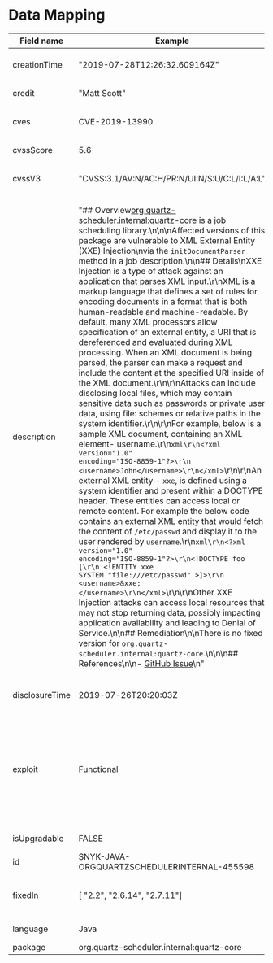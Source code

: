 # Data Mapping

| Field name     | Example                                                                                                                                                                                                                                                                                                                                                                                                                                                                                                                                                                                                                                                                                                                                                                                                                                                                                                                                                                                                                                                                                                                                                                                                                                                                                                                                                                                                                                                                                                                                                                                                                                                                                                                                                                                                                                                                                                                                                                                                                                                                                                                                                                                                                                                                                                      | Description                                                                                                                                                                                                                                                                                                                                                                        | Format                                                                           |
| -------------- | ------------------------------------------------------------------------------------------------------------------------------------------------------------------------------------------------------------------------------------------------------------------------------------------------------------------------------------------------------------------------------------------------------------------------------------------------------------------------------------------------------------------------------------------------------------------------------------------------------------------------------------------------------------------------------------------------------------------------------------------------------------------------------------------------------------------------------------------------------------------------------------------------------------------------------------------------------------------------------------------------------------------------------------------------------------------------------------------------------------------------------------------------------------------------------------------------------------------------------------------------------------------------------------------------------------------------------------------------------------------------------------------------------------------------------------------------------------------------------------------------------------------------------------------------------------------------------------------------------------------------------------------------------------------------------------------------------------------------------------------------------------------------------------------------------------------------------------------------------------------------------------------------------------------------------------------------------------------------------------------------------------------------------------------------------------------------------------------------------------------------------------------------------------------------------------------------------------------------------------------------------------------------------------------------------------ | ---------------------------------------------------------------------------------------------------------------------------------------------------------------------------------------------------------------------------------------------------------------------------------------------------------------------------------------------------------------------------------- | -------------------------------------------------------------------------------- |
| creationTime   | "2019-07-28T12:26:32.609164Z"                                                                                                                                                                                                                                                                                                                                                                                                                                                                                                                                                                                                                                                                                                                                                                                                                                                                                                                                                                                                                                                                                                                                                                                                                                                                                                                                                                                                                                                                                                                                                                                                                                                                                                                                                                                                                                                                                                                                                                                                                                                                                                                                                                                                                                                                                | Internal timestamp, will be removed in future versions                                                                                                                                                                                                                                                                                                                             | String (date-time format)                                                        |
| credit         | "Matt Scott"                                                                                                                                                                                                                                                                                                                                                                                                                                                                                                                                                                                                                                                                                                                                                                                                                                                                                                                                                                                                                                                                                                                                                                                                                                                                                                                                                                                                                                                                                                                                                                                                                                                                                                                                                                                                                                                                                                                                                                                                                                                                                                                                                                                                                                                                                                 | Discoverer / Reporter of the vuln                                                                                                                                                                                                                                                                                                                                                  | Array of strings                                                                 |
| cves           | CVE-2019-13990                                                                                                                                                                                                                                                                                                                                                                                                                                                                                                                                                                                                                                                                                                                                                                                                                                                                                                                                                                                                                                                                                                                                                                                                                                                                                                                                                                                                                                                                                                                                                                                                                                                                                                                                                                                                                                                                                                                                                                                                                                                                                                                                                                                                                                                                                               | CVE(s) if exists. Not all vulns have a CVE as that takes a while to be assigned.                                                                                                                                                                                                                                                                                                   | Array of strings (CVE format)                                                    |
| cvssScore      | 5.6                                                                                                                                                                                                                                                                                                                                                                                                                                                                                                                                                                                                                                                                                                                                                                                                                                                                                                                                                                                                                                                                                                                                                                                                                                                                                                                                                                                                                                                                                                                                                                                                                                                                                                                                                                                                                                                                                                                                                                                                                                                                                                                                                                                                                                                                                                          | Cvss V3.1 score, computed based on the base score of the cvss vector                                                                                                                                                                                                                                                                                                               | Number, 0-10                                                                     |
| cvssV3         | "CVSS:3.1/AV:N/AC:H/PR:N/UI:N/S:U/C:L/I:L/A:L"                                                                                                                                                                                                                                                                                                                                                                                                                                                                                                                                                                                                                                                                                                                                                                                                                                                                                                                                                                                                                                                                                                                                                                                                                                                                                                                                                                                                                                                                                                                                                                                                                                                                                                                                                                                                                                                                                                                                                                                                                                                                                                                                                                                                                                                               | Cvss V3.1 vector, including base score. Might include partial temporal score where applicable                                                                                                                                                                                                                                                                                      | String (CVSS format)                                                             |
| description    | <p>"## Overview<a href="https://mvnrepository.com/artifact/org.quartz-scheduler.internal/quartz-core">org.quartz-scheduler.internal:quartz-core</a> is a job scheduling library.\n\n\nAffected versions of this package are vulnerable to XML External Entity (XXE) Injection\nvia the <code>initDocumentParser</code> method in a job description.\n\n## Details\nXXE Injection is a type of attack against an application that parses XML input.\r\nXML is a markup language that defines a set of rules for encoding documents in a format that is both human-readable and machine-readable. By default, many XML processors allow specification of an external entity, a URI that is dereferenced and evaluated during XML processing. When an XML document is being parsed, the parser can make a request and include the content at the specified URI inside of the XML document.\r\n\r\nAttacks can include disclosing local files, which may contain sensitive data such as passwords or private user data, using file: schemes or relative paths in the system identifier.\r\n\r\nFor example, below is a sample XML document, containing an XML element- username.\r\n<code>xml\r\n&#x3C;?xml version="1.0" encoding="ISO-8859-1"?>\r\n &#x3C;username>John&#x3C;/username>\r\n&#x3C;/xml></code>\r\n\r\nAn external XML entity - <code>xxe</code>, is defined using a system identifier and present within a DOCTYPE header. These entities can access local or remote content. For example the below code contains an external XML entity that would fetch the content of <code>/etc/passwd</code> and display it to the user rendered by <code>username</code>.\r\n<code>xml\r\n&#x3C;?xml version="1.0" encoding="ISO-8859-1"?>\r\n&#x3C;!DOCTYPE foo [\r\n &#x3C;!ENTITY xxe SYSTEM "file:///etc/passwd" >]>\r\n &#x3C;username>&#x26;xxe;&#x3C;/username>\r\n&#x3C;/xml></code>\r\n\r\nOther XXE Injection attacks can access local resources that may not stop returning data, possibly impacting application availability and leading to Denial of Service.\n\n## Remediation\n\nThere is no fixed version for <code>org.quartz-scheduler.internal:quartz-core</code>.\n\n\n## References\n\n- <a href="https://github.com/quartz-scheduler/quartz/issues/467">GitHub Issue</a>\n"<br></p> | Full description of vulnerability. This field is meant for human consumption, and repeats a few machine-readable fields such as references and remediation. The format is markdown, making this easy to display to users.                                                                                                                                                          | String                                                                           |
| disclosureTime | 2019-07-26T20:20:03Z                                                                                                                                                                                                                                                                                                                                                                                                                                                                                                                                                                                                                                                                                                                                                                                                                                                                                                                                                                                                                                                                                                                                                                                                                                                                                                                                                                                                                                                                                                                                                                                                                                                                                                                                                                                                                                                                                                                                                                                                                                                                                                                                                                                                                                                                                         | Timestamp of when the vulnerability was first made publicly available (either known to us or as appears the vulnerability source)                                                                                                                                                                                                                                                  | String (date-time format)                                                        |
| exploit        | Functional                                                                                                                                                                                                                                                                                                                                                                                                                                                                                                                                                                                                                                                                                                                                                                                                                                                                                                                                                                                                                                                                                                                                                                                                                                                                                                                                                                                                                                                                                                                                                                                                                                                                                                                                                                                                                                                                                                                                                                                                                                                                                                                                                                                                                                                                                                   | Snyk looks for exploits in the wild and evaluates their maturity. Snyk also writes it’s own POC to evaluate vulnerability exploitability. This knowledge goes into assessing the maturity of the exploit as appears in this field. Values are from section 3.1 in [https://www.first.org/cvss/v3.1/specification-document](https://www.first.org/cvss/v3.1/specification-document) | String, supported exploit maturity values as appear in cvss vector specification |
| isUpgradable   | FALSE                                                                                                                                                                                                                                                                                                                                                                                                                                                                                                                                                                                                                                                                                                                                                                                                                                                                                                                                                                                                                                                                                                                                                                                                                                                                                                                                                                                                                                                                                                                                                                                                                                                                                                                                                                                                                                                                                                                                                                                                                                                                                                                                                                                                                                                                                                        | Is there an upgrade a user can take to fix the vulnerability                                                                                                                                                                                                                                                                                                                       | Boolean value                                                                    |
| id             | SNYK-JAVA-ORGQUARTZSCHEDULERINTERNAL-455598                                                                                                                                                                                                                                                                                                                                                                                                                                                                                                                                                                                                                                                                                                                                                                                                                                                                                                                                                                                                                                                                                                                                                                                                                                                                                                                                                                                                                                                                                                                                                                                                                                                                                                                                                                                                                                                                                                                                                                                                                                                                                                                                                                                                                                                                  | Snyk’s Vulnearbility’s ID.                                                                                                                                                                                                                                                                                                                                                         | String                                                                           |
| fixedIn        | \[ "2.2", "2.6.14", "2.7.11"]                                                                                                                                                                                                                                                                                                                                                                                                                                                                                                                                                                                                                                                                                                                                                                                                                                                                                                                                                                                                                                                                                                                                                                                                                                                                                                                                                                                                                                                                                                                                                                                                                                                                                                                                                                                                                                                                                                                                                                                                                                                                                                                                                                                                                                                                                | This indicated the earliest version that is vuln-free. As this might be a backport fix, this does not mean that newer versions aren’t vulnerable to it.                                                                                                                                                                                                                            | Array of strings                                                                 |
| language       | Java                                                                                                                                                                                                                                                                                                                                                                                                                                                                                                                                                                                                                                                                                                                                                                                                                                                                                                                                                                                                                                                                                                                                                                                                                                                                                                                                                                                                                                                                                                                                                                                                                                                                                                                                                                                                                                                                                                                                                                                                                                                                                                                                                                                                                                                                                                         | Specifies the ecosystem of the vulnerability (java,python, etc)                                                                                                                                                                                                                                                                                                                    | String                                                                           |
| package        | org.quartz-scheduler.internal:quartz-core                                                                                                                                                                                                                                                                                                                                                                                                                                                                                                                                                                                                                                                                                                                                                                                                                                                                                                                                                                                                                                                                                                                                                                                                                                                                                                                                                                                                                                                                                                                                                                                                                                                                                                                                                                                                                                                                                                                                                                                                                                                                                                                                                                                                                                                                    | Package name                                                                                                                                                                                                                                                                                                                                                                       | String                                                                           |
